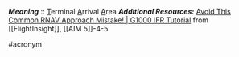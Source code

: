 ***Meaning*** :: <u>T</u>erminal <u>A</u>rrival <u>A</u>rea
***Additional Resources:*** [Avoid This Common RNAV Approach Mistake! | G1000 IFR Tutorial](https://www.youtube.com/watch?v=-gatVbKO24M) from [[FlightInsight]], [[AIM 5]]-4-5

#acronym